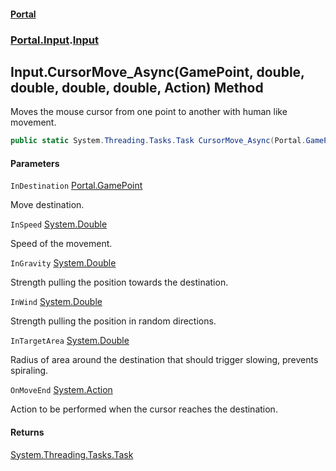 #### [Portal](index.md 'index')
### [Portal.Input](Portal.Input.md 'Portal.Input').[Input](Portal.Input.Input.md 'Portal.Input.Input')

## Input.CursorMove_Async(GamePoint, double, double, double, double, Action) Method

Moves the mouse cursor from one point to another with human like movement.

```csharp
public static System.Threading.Tasks.Task CursorMove_Async(Portal.GamePoint InDestination, double InSpeed, double InGravity, double InWind, double InTargetArea, System.Action? OnMoveEnd=null);
```
#### Parameters

<a name='Portal.Input.Input.CursorMove_Async(Portal.GamePoint,double,double,double,double,System.Action).InDestination'></a>

`InDestination` [Portal.GamePoint](https://docs.microsoft.com/en-us/dotnet/api/Portal.GamePoint 'Portal.GamePoint')

Move destination.

<a name='Portal.Input.Input.CursorMove_Async(Portal.GamePoint,double,double,double,double,System.Action).InSpeed'></a>

`InSpeed` [System.Double](https://docs.microsoft.com/en-us/dotnet/api/System.Double 'System.Double')

Speed of the movement.

<a name='Portal.Input.Input.CursorMove_Async(Portal.GamePoint,double,double,double,double,System.Action).InGravity'></a>

`InGravity` [System.Double](https://docs.microsoft.com/en-us/dotnet/api/System.Double 'System.Double')

Strength pulling the position towards the destination.

<a name='Portal.Input.Input.CursorMove_Async(Portal.GamePoint,double,double,double,double,System.Action).InWind'></a>

`InWind` [System.Double](https://docs.microsoft.com/en-us/dotnet/api/System.Double 'System.Double')

Strength pulling the position in random directions.

<a name='Portal.Input.Input.CursorMove_Async(Portal.GamePoint,double,double,double,double,System.Action).InTargetArea'></a>

`InTargetArea` [System.Double](https://docs.microsoft.com/en-us/dotnet/api/System.Double 'System.Double')

Radius of area around the destination that should trigger slowing, prevents spiraling.

<a name='Portal.Input.Input.CursorMove_Async(Portal.GamePoint,double,double,double,double,System.Action).OnMoveEnd'></a>

`OnMoveEnd` [System.Action](https://docs.microsoft.com/en-us/dotnet/api/System.Action 'System.Action')

Action to be performed when the cursor reaches the destination.

#### Returns
[System.Threading.Tasks.Task](https://docs.microsoft.com/en-us/dotnet/api/System.Threading.Tasks.Task 'System.Threading.Tasks.Task')